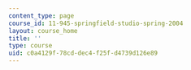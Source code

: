 ```yaml
---
content_type: page
course_id: 11-945-springfield-studio-spring-2004
layout: course_home
title: ''
type: course
uid: c0a4129f-78cd-dec4-f25f-d4739d126e89
---
```

